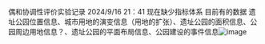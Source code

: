 偶和协调性评价实验记录   2024/9/16  21：41
现在缺少指标体系
目前有的数据
遗址公园位置信息、城市用地的演变信息（用地的扩张）、遗址公园的面积信息、公园周边用地信息？、遗址公园的平面布局信息、公园建设的事件信息![image](https://github.com/user-attachments/assets/1cea18c3-7785-4ada-a7af-fe517d4a5950)
